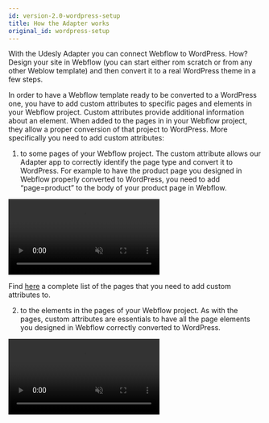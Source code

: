 ```yaml
---
id: version-2.0-wordpress-setup
title: How the Adapter works
original_id: wordpress-setup
---
```


With the Udesly Adapter you can connect Webflow to WordPress. How? Design your site in Webflow (you can start either rom scratch or from any other Weblow template) and then convert it to a real WordPress theme in a few steps. 

In order to have a Webflow template ready to be converted to a WordPress one, you have to add  custom attributes to specific pages and elements in your Webflow project. 
Custom attributes provide additional information about an element. When added to the pages in in your Webflow project, they allow a proper conversion of that project to WordPress. 
More specifically you need to add custom attributes:

1. to some pages of your Webflow project. The custom attribute allows our Adapter app to correctly identify the page type and convert it to WordPress. For example to have the product page you designed in Webflow properly converted to WordPress, you need to add “page=product” to the body of your product page in Webflow. 


<video autoplay muted playsinline="true" loop>
<source src="/assets/page-type.webm">
</video>

Find [here](wordpress-pages-structure) a complete list of the pages that you need to add custom attributes to.

2. to the elements in the pages of your Webflow project. As with the pages, custom attributes are essentials to have all the page elements you designed in Webflow correctly converted to WordPress. 

<video autoplay muted playsinline="true" loop>
<source src="/assets/custom-attribute.webm">
</video>
